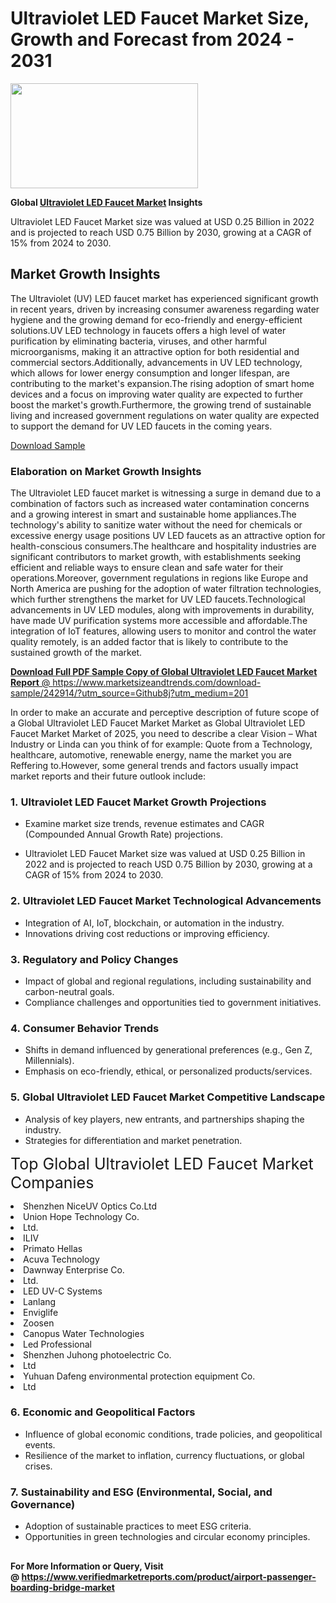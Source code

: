 <H1>Ultraviolet LED Faucet Market Size, Growth and Forecast from 2024 - 2031</H1><img class="aligncenter size-medium wp-image-584254" src="https://thirdeyenews.in/wp-content/uploads/2024/09/Global-Market-Research-300x168.jpeg" alt="" width="300" height="168" /><p><strong>Global&nbsp;<a href="https://www.marketsizeandtrends.com/download-sample/242914/?utm_source=Github8j?utm_medium=201">Ultraviolet LED Faucet Market</a> Insights</strong></p><p>Ultraviolet LED Faucet Market size was valued at USD 0.25 Billion in 2022 and is projected to reach USD 0.75 Billion by 2030, growing at a CAGR of 15% from 2024 to 2030.</p><p><h2>Market Growth Insights</h2> <p>The Ultraviolet (UV) LED faucet market has experienced significant growth in recent years, driven by increasing consumer awareness regarding water hygiene and the growing demand for eco-friendly and energy-efficient solutions.UV LED technology in faucets offers a high level of water purification by eliminating bacteria, viruses, and other harmful microorganisms, making it an attractive option for both residential and commercial sectors.Additionally, advancements in UV LED technology, which allows for lower energy consumption and longer lifespan, are contributing to the market's expansion.The rising adoption of smart home devices and a focus on improving water quality are expected to further boost the market's growth.Furthermore, the growing trend of sustainable living and increased government regulations on water quality are expected to support the demand for UV LED faucets in the coming years.</p> <p><a href="download_sample_link_here">Download Sample</a></p> <h3>Elaboration on Market Growth Insights</h3> <p>The Ultraviolet LED faucet market is witnessing a surge in demand due to a combination of factors such as increased water contamination concerns and a growing interest in smart and sustainable home appliances.The technology's ability to sanitize water without the need for chemicals or excessive energy usage positions UV LED faucets as an attractive option for health-conscious consumers.The healthcare and hospitality industries are significant contributors to market growth, with establishments seeking efficient and reliable ways to ensure clean and safe water for their operations.Moreover, government regulations in regions like Europe and North America are pushing for the adoption of water filtration technologies, which further strengthens the market for UV LED faucets.Technological advancements in UV LED modules, along with improvements in durability, have made UV purification systems more accessible and affordable.The integration of IoT features, allowing users to monitor and control the water quality remotely, is an added factor that is likely to contribute to the sustained growth of the market.</p> <p><a href="get_more_link_here"></p><p><span class=""><strong>Download Full PDF Sample Copy of Global Ultraviolet LED Faucet Market Report</strong> @ <a href="https://www.marketsizeandtrends.com/download-sample/242914/?utm_source=Github8j?utm_medium=201" target="_blank">https://www.marketsizeandtrends.com/download-sample/242914/?utm_source=Github8j?utm_medium=201</a></span></p><p>In order to make an accurate and perceptive description of future scope of a Global&nbsp;Ultraviolet LED Faucet Market Market as Global&nbsp;Ultraviolet LED Faucet Market Market of 2025, you need to describe a clear Vision &ndash; What Industry or Linda can you think of for example: Quote from a Technology, healthcare, automotive, renewable energy, name the market you are Reffering to.However, some general trends and factors usually impact market reports and their future outlook include:</p><h3>1.&nbsp;<strong>Ultraviolet LED Faucet Market Growth Projections</strong></h3><ul><li>Examine market size trends, revenue estimates and CAGR (Compounded Annual Growth Rate) projections.</li><li><p>Ultraviolet LED Faucet Market size was valued at USD 0.25 Billion in 2022 and is projected to reach USD 0.75 Billion by 2030, growing at a CAGR of 15% from 2024 to 2030.</p></li></ul><h3>2.&nbsp;<strong>Ultraviolet LED Faucet Market Technological Advancements</strong></h3><ul><li>Integration of AI, IoT, blockchain, or automation in the industry.</li><li>Innovations driving cost reductions or improving efficiency.</li></ul><h3>3.&nbsp;<strong>Regulatory and Policy Changes</strong></h3><ul><li>Impact of global and regional regulations, including sustainability and carbon-neutral goals.</li><li>Compliance challenges and opportunities tied to government initiatives.</li></ul><h3>4.&nbsp;<strong>Consumer Behavior Trends</strong></h3><ul><li>Shifts in demand influenced by generational preferences (e.g., Gen Z, Millennials).</li><li>Emphasis on eco-friendly, ethical, or personalized products/services.</li></ul><h3>5.&nbsp;<strong>Global Ultraviolet LED Faucet Market Competitive Landscape</strong></h3><ul><li>Analysis of key players, new entrants, and partnerships shaping the industry.</li><li>Strategies for differentiation and market penetration.</li></ul><p data-pm-slice="1 1 []"><span style="color: inherit; font-family: inherit; font-size: 25px;">Top Global Ultraviolet LED Faucet Market Companies</span></p><div class="" data-test-id=""><p><li>Shenzhen NiceUV Optics Co.Ltd</li><li> Union Hope Technology Co.</li><li>Ltd.</li><li> ILIV</li><li> Primato Hellas</li><li> Acuva Technology</li><li> Dawnway Enterprise Co.</li><li> Ltd.</li><li> LED UV-C Systems</li><li> Lanlang</li><li> Enviglife</li><li> Zoosen</li><li> Canopus Water Technologies</li><li> Led Professional</li><li> Shenzhen Juhong photoelectric Co.</li><li> Ltd</li><li> Yuhuan Dafeng environmental protection equipment Co.</li><li> Ltd</li></p></div><h3>6.&nbsp;<strong>Economic and Geopolitical Factors</strong></h3><ul><li>Influence of global economic conditions, trade policies, and geopolitical events.</li><li>Resilience of the market to inflation, currency fluctuations, or global crises.</li></ul><h3>7.&nbsp;<strong>Sustainability and ESG (Environmental, Social, and Governance)</strong></h3><ul><li>Adoption of sustainable practices to meet ESG criteria.</li><li>Opportunities in green technologies and circular economy principles.</li></ul><h2><strong style="font-size: 14px;">For More Information or Query, Visit @&nbsp;</strong><a style="background-color: #ffffff; font-size: 14px;" href="https://www.marketsizeandtrends.com/report/ultraviolet-led-faucet-market/" target="_blank">https://www.verifiedmarketreports.com/product/airport-passenger-boarding-bridge-market</a></h2>